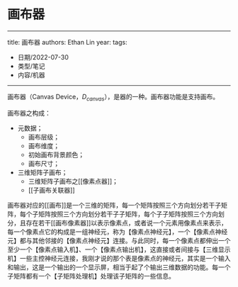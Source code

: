 # 画布器


---
title: 画布器
authors: Ethan Lin
year:
tags:
  - 日期/2022-07-30 
  - 类型/笔记 
  - 内容/机器 
---




画布器（Canvas Device，$D_{canvas}$），是器的一种。画布器功能是支持画布。


画布器之构成：
- 元数据；
	- 画布层级；
	- 画布维度；
	- 初始画布背景颜色；
	- 画布尺寸；
- 三维矩阵子画布；
	- 三维矩阵子画布之[[像素点器]]；
	- [[子画布关联器]]

画布器对应的[[画布]]是一个三维的矩阵，每一个矩阵按照三个方向划分若干子矩阵，每个子矩阵按照三个方向划分若干子子矩阵，每个子子矩阵按照三个方向划分，且存在若干[[画布像素器]]以表示像素点，或者说一个元素用像素点来表示，每一个像素点它的构成是一组神经元，称为【像素点神经元】，一个【像素点神经元】都与其他邻接的【像素点神经元】连接。与此同时，每一个像素点都伸出一个至少一个【像素点输入机】、一个【像素点输出机】，这直接或者间接与【三维显示机】一些主控神经元连接，我刚才说的那个表是像素点的神经元，其实是一个输入和输出，这是一个输出的一个显示屏，相当于起了个输出三维数据的功能。每一个子矩阵都有一个【子矩阵处理机】处理该子矩阵的一些信息。